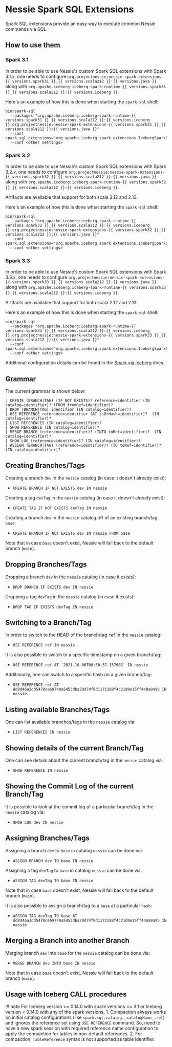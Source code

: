 # Nessie Spark SQL Extensions
Spark SQL extensions provide an easy way to execute common Nessie commands via SQL.

## How to use them


### Spark 3.1

In order to be able to use Nessie's custom Spark SQL extensions with Spark 3.1.x, one needs to configure
`org.projectnessie:nessie-spark-extensions-{{ versions.spark31 }}_{{ versions.scala212 }}:{{ versions.java }}` along with `org.apache.iceberg:iceberg-spark-runtime-{{ versions.spark31 }}_{{ versions.scala212 }}:{{ versions.iceberg }}`.

Here's an example of how this is done when starting the `spark-sql` shell:

```
bin/spark-sql 
  --packages "org.apache.iceberg:iceberg-spark-runtime-{{ versions.spark31 }}_{{ versions.scala212 }}:{{ versions.iceberg }},org.projectnessie:nessie-spark-extensions-{{ versions.spark31 }}_{{ versions.scala212 }}:{{ versions.java }}"
  --conf spark.sql.extensions="org.apache.iceberg.spark.extensions.IcebergSparkSessionExtensions,org.projectnessie.spark.extensions.NessieSparkSessionExtensions"
  --conf <other settings>
```

### Spark 3.2

In order to be able to use Nessie's custom Spark SQL extensions with Spark 3.2.x, one needs to configure
`org.projectnessie:nessie-spark-extensions-{{ versions.spark32 }}_{{ versions.scala212 }}:{{ versions.java }}` along with `org.apache.iceberg:iceberg-spark-runtime-{{ versions.spark32 }}_{{ versions.scala212 }}:{{ versions.iceberg }}`.

Artifacts are available that support for both scala 2.12 and 2.13.

Here's an example of how this is done when starting the `spark-sql` shell:

```
bin/spark-sql 
  --packages "org.apache.iceberg:iceberg-spark-runtime-{{ versions.spark32 }}_{{ versions.scala212 }}:{{ versions.iceberg }},org.projectnessie:nessie-spark-extensions-{{ versions.spark32 }}_{{ versions.scala212 }}:{{ versions.java }}"
  --conf spark.sql.extensions="org.apache.iceberg.spark.extensions.IcebergSparkSessionExtensions,org.projectnessie.spark.extensions.NessieSparkSessionExtensions"
  --conf <other settings>
```

### Spark 3.3

In order to be able to use Nessie's custom Spark SQL extensions with Spark 3.3.x, one needs to configure
`org.projectnessie:nessie-spark-extensions-{{ versions.spark33 }}_{{ versions.scala212 }}:{{ versions.java }}` along with `org.apache.iceberg:iceberg-spark-runtime-{{ versions.spark33 }}_{{ versions.scala212 }}:{{ versions.iceberg }}`.

Artifacts are available that support for both scala 2.12 and 2.13.

Here's an example of how this is done when starting the `spark-sql` shell:

```
bin/spark-sql 
  --packages "org.apache.iceberg:iceberg-spark-runtime-{{ versions.spark33 }}_{{ versions.scala212 }}:{{ versions.iceberg }},org.projectnessie:nessie-spark-extensions-{{ versions.spark33 }}_{{ versions.scala212 }}:{{ versions.java }}"
  --conf spark.sql.extensions="org.apache.iceberg.spark.extensions.IcebergSparkSessionExtensions,org.projectnessie.spark.extensions.NessieSparkSessionExtensions"
  --conf <other settings>
```

Additional configuration details can be found in the [Spark via Iceberg](iceberg/spark.md) docs.

## Grammar
The current grammar is shown below:
```
: CREATE (BRANCH|TAG) (IF NOT EXISTS)? reference=identifier (IN catalog=identifier)? (FROM fromRef=identifier)?
| DROP (BRANCH|TAG) identifier (IN catalog=identifier)?
| USE REFERENCE reference=identifier (AT tsOrHash=identifier)?  (IN catalog=identifier)?
| LIST REFERENCES (IN catalog=identifier)?
| SHOW REFERENCE (IN catalog=identifier)?
| MERGE BRANCH (reference=identifier)? (INTO toRef=identifier)?  (IN catalog=identifier)?
| SHOW LOG (reference=identifier)? (IN catalog=identifier)?
| ASSIGN (BRANCH|TAG) (reference=identifier)? (TO toRef=identifier)? (IN catalog=identifier)?
```

## Creating Branches/Tags

Creating a branch `dev` in the `nessie` catalog (in case it doesn't already exist):

* `CREATE BRANCH IF NOT EXISTS dev IN nessie`

Creating a tag `devTag` in the `nessie` catalog (in case it doesn't already exist):

* `CREATE TAG IF NOT EXISTS devTag IN nessie`

Creating a branch `dev` in the `nessie` catalog off of an existing branch/tag `base`:

* `CREATE BRANCH IF NOT EXISTS dev IN nessie FROM base`

Note that in case `base` doesn't exist, Nessie will fall back to the default branch (`main`).

## Dropping Branches/Tags

Dropping a branch `dev` in the `nessie` catalog (in case it exists):

* `DROP BRANCH IF EXISTS dev IN nessie`

Dropping a tag `devTag` in the `nessie` catalog (in case it exists):

* `DROP TAG IF EXISTS devTag IN nessie`

## Switching to a Branch/Tag

In order to switch to the HEAD of the branch/tag `ref` in the `nessie` catalog:

* `USE REFERENCE ref IN nessie`

It is also possible to switch to a specific timestamp on a given branch/tag:

* ``USE REFERENCE ref AT `2021-10-06T08:50:37.157602` IN nessie``

Additionally, one can switch to a specific hash on a given branch/tag:

* `USE REFERENCE ref AT dd8d46a3dd5478ce69749a5455dba29d74f6d1171188f4c21d0e15ff4a0a9a9b IN nessie`

## Listing available Branches/Tags

One can list available branches/tags in the `nessie` catalog via:

* `LIST REFERENCES IN nessie`

## Showing details of the current Branch/Tag

One can see details about the current branch/tag in the `nessie` catalog via:

* `SHOW REFERENCE IN nessie`

## Showing the Commit Log of the current Branch/Tag

It is possible to look at the commit log of a particular branch/tag in the `nessie` catalog via:

* `SHOW LOG dev IN nessie`

## Assigning Branches/Tags

Assigning a branch `dev` to `base` in catalog `nessie` can be done via:

* `ASSIGN BRANCH dev TO base IN nessie`

Assigning a tag `devTag` to `base` in catalog `nessie` can be done via:

* `ASSIGN TAG devTag TO base IN nessie`

Note that in case `base` doesn't exist, Nessie will fall back to the default branch (`main`).

It is also possible to assign a branch/tag to a `base` at a particular `hash`:

* `ASSIGN TAG devTag TO base AT dd8d46a3dd5478ce69749a5455dba29d74f6d1171188f4c21d0e15ff4a0a9a9b IN nessie`


## Merging a Branch into another Branch

Merging branch `dev` into `base` for the `nessie` catalog can be done via:

* `MERGE BRANCH dev INTO base IN nessie`

Note that in case `base` doesn't exist, Nessie will fall back to the default branch (`main`).

## Usage with Iceberg CALL procedures

!!! note
    For Iceberg version >= 0.14.0 with spark versions <= 3.1
    or Iceberg version < 0.14.0 with any of the spark versions,
    1. Compaction always works on initial catalog configurations (like `spark.sql.catalog._catalogName_.ref`)
    and ignores the reference set using `USE REFERENCE` command.
    So, need to have a new spark session with required reference name configuration to apply the compaction for tables in non-default references.
    2. For compaction, `TableReference` syntax is not supported as table identifier.
